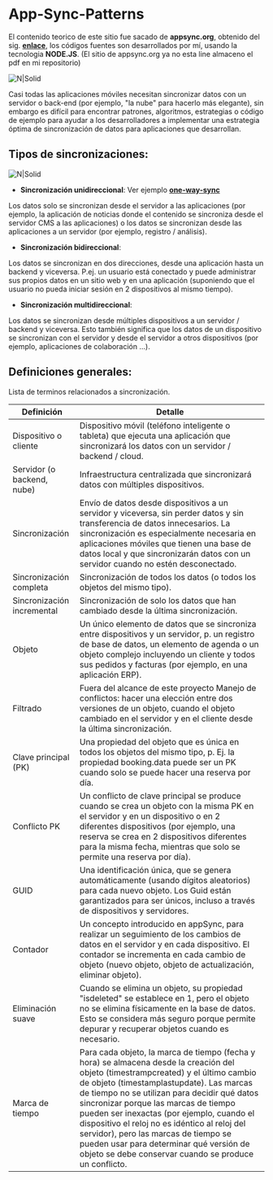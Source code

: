 # App-Sync-Patterns
El contenido teorico de este sitio fue sacado de **appsync.org**, obtenido del sig. **[enlace]**, los códigos fuentes son desarrollados por mí, usando la tecnologia **NODE.JS**. (El sitio de appsync.org ya no esta line almaceno el pdf en mi repositorio)

[enlace]:https://github.com/damiancipolat/App-Sync-Patterns/blob/master/appsync.pdf

![N|Solid](http://damiancipolat.com/webFiles/appsync.png)

Casi todas las aplicaciones móviles necesitan sincronizar datos con un servidor o back-end (por ejemplo, "la nube" para hacerlo más elegante), sin embargo es difícil para encontrar patrones, algoritmos, estrategias o código de ejemplo para ayudar a los desarrolladores a implementar una estrategia óptima de sincronización de datos para aplicaciones que desarrollan.

## Tipos de sincronizaciones:
![N|Solid](http://damiancipolat.com/webFiles/appsync2.png)

[one-way-sync]:https://github.com/damiancipolat/App-Sync-Patterns/blob/master/appsync.pdf

- **Sincronización unidireccional**: Ver ejemplo **[one-way-sync]**

Los datos solo se sincronizan desde el servidor a las aplicaciones (por ejemplo, la aplicación de noticias donde el contenido se sincroniza desde el servidor CMS a las aplicaciones) o los datos se sincronizan desde las aplicaciones a un servidor (por ejemplo, registro / análisis).

- **Sincronización bidireccional**: 

Los datos se sincronizan en dos direcciones, desde una aplicación hasta un backend y viceversa. P.ej. un usuario está conectado y puede administrar sus propios datos en un sitio web y en una aplicación (suponiendo que el usuario no pueda iniciar sesión en 2 dispositivos al mismo tiempo).

- **Sincronización multidireccional**: 

Los datos se sincronizan desde múltiples dispositivos a un servidor / backend y viceversa. Esto también significa que los datos de un dispositivo se sincronizan con el servidor y desde el servidor a otros dispositivos (por ejemplo, aplicaciones de colaboración ...).

## Definiciones generales:
Lista de terminos relacionados a sincronización.

| Definición | Detalle |
|---|---|
| Dispositivo o cliente | Dispositivo móvil (teléfono inteligente o tableta) que ejecuta una aplicación que sincronizará los datos con un servidor / backend / cloud. |
| Servidor (o backend, nube) | Infraestructura centralizada que sincronizará datos con múltiples dispositivos. |
| Sincronización | Envío de datos desde dispositivos a un servidor y viceversa, sin perder datos y sin transferencia de datos innecesarios. La sincronización es especialmente necesaria en aplicaciones móviles que tienen una base de datos local y que sincronizarán datos con un servidor cuando no estén desconectado.|
| Sincronización completa | Sincronización de todos los datos (o todos los objetos del mismo tipo). |
| Sincronización incremental | Sincronización de solo los datos que han cambiado desde la última sincronización. |
| Objeto | Un único elemento de datos que se sincroniza entre dispositivos y un servidor, p. un registro de base de datos, un elemento de agenda o un objeto complejo incluyendo un cliente y todos sus pedidos y facturas (por ejemplo, en una aplicación ERP). |
| Filtrado | Fuera del alcance de este proyecto Manejo de conflictos: hacer una elección entre dos versiones de un objeto, cuando el objeto cambiado en el servidor y en el cliente desde la última sincronización. |
| Clave principal (PK) | Una propiedad del objeto que es única en todos los objetos del mismo tipo, p. Ej. la propiedad booking.data puede ser un PK cuando solo se puede hacer una reserva por día.|
| Conflicto PK | Un conflicto de clave principal se produce cuando se crea un objeto con la misma PK en el servidor y en un dispositivo o en 2 diferentes dispositivos (por ejemplo, una reserva se crea en 2 dispositivos diferentes para la misma fecha, mientras que solo se permite una reserva por día). |
| GUID | Una identificación única, que se genera automáticamente (usando dígitos aleatorios) para cada nuevo objeto. Los Guid están garantizados para ser únicos, incluso a través de dispositivos y servidores. |
| Contador | Un concepto introducido en appSync, para realizar un seguimiento de los cambios de datos en el servidor y en cada dispositivo. El contador se incrementa en cada cambio de objeto (nuevo objeto, objeto de actualización, eliminar objeto). |
| Eliminación suave | Cuando se elimina un objeto, su propiedad "isdeleted" se establece en 1, pero el objeto no se elimina físicamente en la base de datos. Esto se considera más seguro porque permite depurar y recuperar objetos cuando es necesario. |
| Marca de tiempo | Para cada objeto, la marca de tiempo (fecha y hora) se almacena desde la creación del objeto (timestrampcreated) y el último cambio de objeto (timestamplastupdate). Las marcas de tiempo no se utilizan para decidir qué datos sincronizar porque las marcas de tiempo pueden ser inexactas (por ejemplo, cuando el dispositivo el reloj no es idéntico al reloj del servidor), pero las marcas de tiempo se pueden usar para determinar qué versión de objeto se debe conservar cuando se produce un conflicto. |
